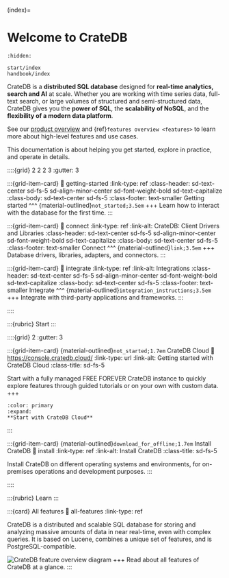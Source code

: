 (index)=

# Welcome to CrateDB

<!--
NOTE: When adding or removing top-level entries in this toctree, you must also
update the corresponding hardcoded links in the theme's sidebartoc.html file:
https://github.com/crate/crate-docs-theme/blob/main/src/crate/theme/rtd/crate/sidebartoc.html

Look for the "Section A: Guide" section in the {% else %} branch.
-->

```{toctree}
:hidden:

start/index
handbook/index
```

CrateDB is a **distributed SQL database** designed for **real-time analytics,
search and AI** at scale. Whether you are working with time series data, full-text
search, or large volumes of structured and semi-structured data, CrateDB gives
you the **power of SQL**, the **scalability of NoSQL**, and the **flexibility
of a modern data platform**.

See our [product overview] and {ref}`features overview <features>` to learn
more about high-level features and use cases.

This documentation is about helping you get started, explore in practice, and
operate in details.

::::{grid} 2 2 2 3
:gutter: 3

:::{grid-item-card}
:link: getting-started
:link-type: ref
:class-header: sd-text-center sd-fs-5 sd-align-minor-center sd-font-weight-bold sd-text-capitalize
:class-body: sd-text-center sd-fs-5
:class-footer: text-smaller
Getting started
^^^
{material-outlined}`not_started;3.5em`
+++
Learn how to interact with the database for the first time.
:::

:::{grid-item-card}
:link: connect
:link-type: ref
:link-alt: CrateDB: Client Drivers and Libraries
:class-header: sd-text-center sd-fs-5 sd-align-minor-center sd-font-weight-bold sd-text-capitalize
:class-body: sd-text-center sd-fs-5
:class-footer: text-smaller
Connect
^^^
{material-outlined}`link;3.5em`
+++
Database drivers, libraries, adapters, and connectors.
:::

:::{grid-item-card}
:link: integrate
:link-type: ref
:link-alt: Integrations
:class-header: sd-text-center sd-fs-5 sd-align-minor-center sd-font-weight-bold sd-text-capitalize
:class-body: sd-text-center sd-fs-5
:class-footer: text-smaller
Integrate
^^^
{material-outlined}`integration_instructions;3.5em`
+++
Integrate with third-party applications and frameworks.
:::

::::


:::{rubric} Start
:::

::::{grid} 2
:gutter: 3

:::{grid-item-card} {material-outlined}`not_started;1.7em` CrateDB Cloud
:link: https://console.cratedb.cloud/
:link-type: url
:link-alt: Getting started with CrateDB Cloud
:class-title: sd-fs-5

Start with a fully managed FREE FOREVER CrateDB instance to quickly explore
features through guided tutorials or on your own with custom data.
+++
```{button-ref} first-steps
:color: primary
:expand:
**Start with CrateDB Cloud**
```
:::

:::{grid-item-card} {material-outlined}`download_for_offline;1.7em` Install CrateDB
:link: install
:link-type: ref
:link-alt: Install CrateDB
:class-title: sd-fs-5

Install CrateDB on different operating systems and environments,
for on-premises operations and development purposes.
:::

::::


:::{rubric} Learn
:::

:::{card} All features
:link: all-features
:link-type: ref

CrateDB is a distributed and scalable SQL database for storing and analyzing
massive amounts of data in near real-time, even with complex queries. It is
based on Lucene, combines a unique set of features, and is PostgreSQL-compatible.

![CrateDB feature overview diagram](https://cratedb.com/hs-fs/hubfs/nativesql.png?width=800&name=nativesql.png)
+++
Read about all features of CrateDB at a glance.
:::


[Product overview]: https://cratedb.com/database
